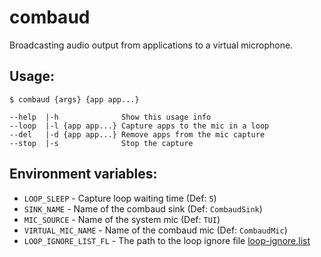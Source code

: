 # combaud
Broadcasting audio output from applications to a virtual microphone.

## Usage:
```
$ combaud {args} {app app...}

--help  |-h              Show this usage info
--loop  |-l {app app...} Capture apps to the mic in a loop
--del   |-d {app app...} Remove apps from the mic capture
--stop  |-s              Stop the capture
```

## **Environment variables:**
* `LOOP_SLEEP`          - Capture loop waiting time (Def: `5`)
* `SINK_NAME`           - Name of the combaud sink (Def: `CombaudSink`)
* `MIC_SOURCE`          - Name of the system mic (Def: `TUI`)
* `VIRTUAL_MIC_NAME`    - Name of the combaud mic (Def: `CombaudMic`)
* `LOOP_IGNORE_LIST_FL` - The path to the loop ignore file [loop-ignore.list](https://github.com/VHSgunzo/combaud/blob/main/loop-ignore.list)
